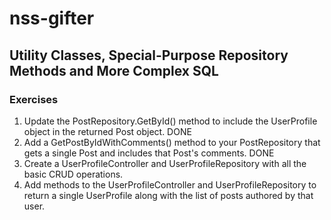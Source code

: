# nss-gifter
## Utility Classes, Special-Purpose Repository Methods and More Complex SQL
### Exercises
1. Update the PostRepository.GetById() method to include the UserProfile object in the returned Post object. DONE
2. Add a GetPostByIdWithComments() method to your PostRepository that gets a single Post and includes that Post's comments.  DONE
3. Create a UserProfileController and UserProfileRepository with all the basic CRUD operations.
4. Add methods to the UserProfileController and UserProfileRepository to return a single UserProfile along with the list of posts authored by that user.
